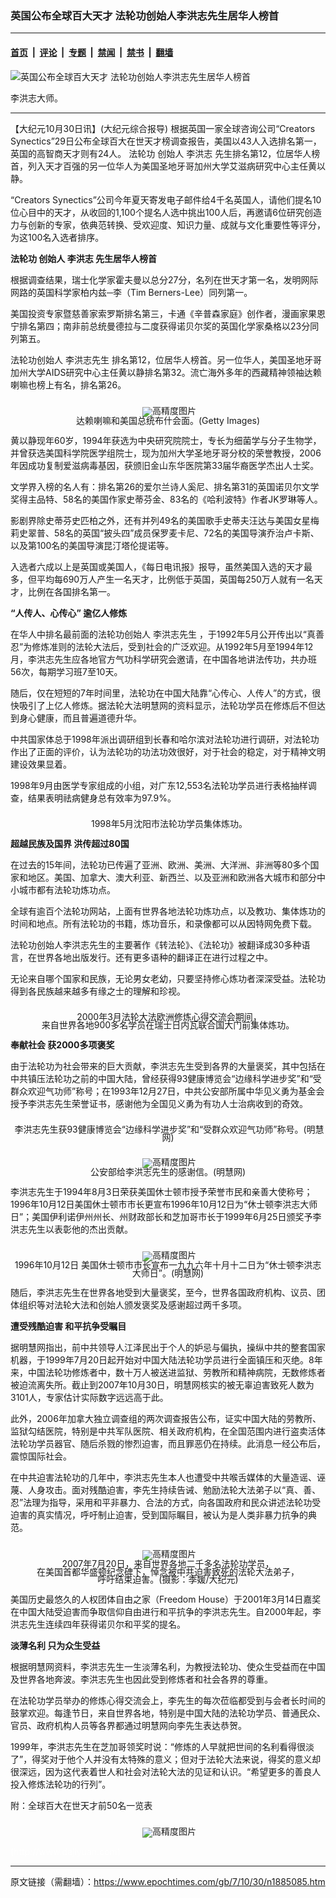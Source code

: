 ### 英国公布全球百大天才 法轮功创始人李洪志先生居华人榜首

---

#### [首页](../../../..?n1885085) &nbsp;|&nbsp; [评论](../../../../../epoch-comment?n1885085) &nbsp;|&nbsp; [专题](../../../../../epoch-special?n1885085) &nbsp;|&nbsp; [禁闻](../../../../../epoch-news?n1885085) &nbsp;|&nbsp; [禁书](../../../../../books?n1885085) &nbsp;|&nbsp; [翻墙](https://github.com/gfw-breaker/nogfw/blob/master/README.md?n1885085)


<div><img alt="英国公布全球百大天才 法轮功创始人李洪志先生居华人榜首" class="attachment-djy_600_400 size-djy_600_400 wp-post-image" src="https://i.epochtimes.com/assets/uploads/2016/04/1604131441532382-600x400.jpg"/>
<div class="caption">
 <p>
  李洪志大师。
 </p>
</div></div><hr/><div class="post_content" id="artbody" itemprop="articleBody">
 <!-- article content begin -->
 <p>
  【大纪元10月30日讯】(大纪元综合报导) 根据英国一家全球咨询公司“Creators Synectics”29日公布全球百大在世天才榜调查报告，美国以43人入选排名第一，英国的高智商天才则有24人。
  <ok href="https://www.epochtimes.com/gb/tag/%E6%B3%95%E8%BD%AE%E5%8A%9F.html">
   法轮功
  </ok>
  创始人
  <ok href="https://www.epochtimes.com/gb/tag/%E6%9D%8E%E6%B4%AA%E5%BF%97.html">
   李洪志
  </ok>
  先生排名第12，位居华人榜首，列入天才百强的另一位华人为美国圣地牙哥加州大学艾滋病研究中心主任黄以静。
 </p>
 <p>
  “Creators Synectics”公司今年夏天寄发电子邮件给4千名英国人，请他们提名10位心目中的天才，从收回的1,100个提名人选中挑出100人后，再邀请6位研究创造力与创新的专家，依典范转换、受欢迎度、知识力量、成就与文化重要性等评分，为这100名入选者排序。
 </p>
 <p>
  <b>
   <ok href="https://www.epochtimes.com/gb/tag/%E6%B3%95%E8%BD%AE%E5%8A%9F.html">
    法轮功
   </ok>
   创始人
   <ok href="https://www.epochtimes.com/gb/tag/%E6%9D%8E%E6%B4%AA%E5%BF%97.html">
    李洪志
   </ok>
   先生居华人榜首
  </b>
 </p>
 <p>
  根据调查结果，瑞士化学家霍夫曼以总分27分，名列在世天才第一名，发明网际网路的英国科学家柏内兹─李（Tim Berners-Lee）同列第一。
 </p>
 <p>
  美国投资专家暨慈善家索罗斯排名第三，卡通《辛普森家庭》创作者，漫画家果恩宁排名第四；南非前总统曼德拉与二度获得诺贝尔奖的英国化学家桑格以23分同列第五。
 </p>
 <p>
  法轮功创始人
  <ok href="https://www.epochtimes.com/gb/tag/%E6%9D%8E%E6%B4%AA%E5%BF%97%E5%85%88%E7%94%9F.html">
   李洪志先生
  </ok>
  排名第12，位居华人榜首。另一位华人，美国圣地牙哥加州大学AIDS研究中心主任黄以静排名第32。流亡海外多年的西藏精神领袖达赖喇嘛也榜上有名，排名第26。
 </p>
 <p>
  <!--image v 0.99-->
 </p>
 <div style="line-height: 90%; text-align: center;">
  <ok href="https://i.epochtimes.com/assets/uploads/2016/04/71031085027459.jpg">
   <br/>
   <img alt="" class="size-medium wp-image-7871561" src="https://i.epochtimes.com/assets/uploads/2016/04/71031085027459-450x316.jpg" title=""/>
  </ok>
  <img alt="高精度图片" border="0" src="//www.epochtimes.com/images/highRes.jpg"/>
  <br/>
  <span class="bn12">
   达赖喇嘛和美国总统布什会面。(Getty Images)
  </span>
 </div>
 <p>
  <!-- -->
 </p>
 <p>
  黄以静现年60岁，1994年获选为中央研究院院士，专长为细菌学与分子生物学，并曾获选美国科学院医学组院士，现为加州大学圣地牙哥分校的荣誉教授，2006年因成功复制爱滋病毒基因，获颁旧金山东华医院第33届华裔医学杰出人士奖。
 </p>
 <p>
  文学界入榜的名人有：排名第26的爱尔兰诗人奚尼、排名第31的英国诺贝尔文学奖得主品特、58名的美国作家史蒂芬金、83名的《哈利波特》作者JK罗琳等人。
 </p>
 <p>
  影剧界除史蒂芬史匹柏之外，还有并列49名的美国歌手史蒂夫汪达与美国女星梅莉史翠普、58名的英国“披头四”成员保罗麦卡尼、72名的美国导演乔治卢卡斯、以及第100名的美国导演昆汀塔伦提诺等。
 </p>
 <p>
  入选者六成以上是英国或美国人，《每日电讯报》报导，虽然美国入选的天才最多，但平均每690万人产生一名天才，比例低于英国，英国每250万人就有一名天才，比例在各国排名第一。
 </p>
 <p>
  <b>
   “人传人、心传心” 逾亿人修炼
  </b>
 </p>
 <p>
  在华人中排名最前面的法轮功创始人
  <ok href="https://www.epochtimes.com/gb/tag/%E6%9D%8E%E6%B4%AA%E5%BF%97%E5%85%88%E7%94%9F.html">
   李洪志先生
  </ok>
  ，于1992年5月公开传出以“真善忍”为修炼准则的法轮大法后，受到社会的广泛欢迎。从1992年5月至1994年12月，李洪志先生应各地官方气功科学研究会邀请，在中国各地讲法传功，共办班56次，每期学习班7至10天。
 </p>
 <p>
  随后，仅在短短的7年时间里，法轮功在中国大陆靠“心传心、人传人”的方式，很快吸引了上亿人修炼。据法轮大法明慧网的资料显示，法轮功学员在修炼后不但达到身心健康，而且普遍道德升华。
 </p>
 <p>
  中共国家体总于1998年派出调研组到长春和哈尔滨对法轮功进行调研，对法轮功作出了正面的评价，认为法轮功的功法功效很好，对于社会的稳定，对于精神文明建设效果显着。
 </p>
 <p>
  1998年9月由医学专家组成的小组，对广东12,553名法轮功学员进行表格抽样调查，结果表明祛病健身总有效率为97.9%。
 </p>
 <p>
  <!--image v 0.99-->
 </p>
 <div style="line-height: 90%; text-align: center;">
  <ok href="https://i.epochtimes.com/assets/uploads/2016/04/710301522131550.jpg">
   <br/>
   <img alt="" class="size-medium wp-image-7871563" src="https://i.epochtimes.com/assets/uploads/2016/04/710301522131550-450x328.jpg" title=""/>
  </ok>
  <span class="bn12">
   1998年5月沈阳市法轮功学员集体炼功。
  </span>
 </div>
 <p>
  <!-- -->
 </p>
 <p>
  <b>
   超越民族及国界 洪传超过80国
  </b>
 </p>
 <p>
  在过去的15年间，法轮功已传遍了亚洲、欧洲、美洲、大洋洲、非洲等80多个国家和地区。美国、加拿大、澳大利亚、新西兰、以及亚洲和欧洲各大城市和部分中小城市都有法轮功炼功点。
 </p>
 <p>
  全球有逾百个法轮功网站，上面有世界各地法轮功炼功点，以及教功、集体炼功的时间和地点。所有法轮功的书籍，炼功音乐，和录像都可以从因特网免费下载。
 </p>
 <p>
  法轮功创始人李洪志先生的主要著作《转法轮》、《法轮功》被翻译成30多种语言，在世界各地出版发行。还有更多语种的翻译正在进行过程之中。
 </p>
 <p>
  无论来自哪个国家和民族，无论男女老幼，只要坚持修心炼功者深深受益。法轮功得到各民族越来越多有缘之士的理解和珍视。
 </p>
 <p>
  <!--image v 0.99-->
 </p>
 <div style="line-height: 90%; text-align: center;">
  <ok href="https://i.epochtimes.com/assets/uploads/2016/04/710301532391550.jpg">
   <br/>
   <img alt="" class="size-medium wp-image-7871564" src="https://i.epochtimes.com/assets/uploads/2016/04/710301532391550-450x298.jpg" title=""/>
  </ok>
  <span class="bn12">
   2000年3月法轮大法欧洲修炼心得交流会期间，
   <br/>
   来自世界各地900多名学员在瑞士日内瓦联合国大门前集体炼功。
  </span>
 </div>
 <p>
  <!-- -->
 </p>
 <p>
  <b>
   奉献社会 获2000多项褒奖
  </b>
 </p>
 <p>
  由于法轮功为社会带来的巨大贡献，李洪志先生受到各界的大量褒奖，其中包括在中共镇压法轮功之前的中国大陆，曾经获得93健康博览会“边缘科学进步奖”和“受群众欢迎气功师”称号；在1993年12月27日，中共公安部所属中华见义勇为基金会授予李洪志先生荣誉证书，感谢他为全国见义勇为有功人士治病收到的奇效。
 </p>
 <p>
  <!--image v 0.99-->
 </p>
 <div style="line-height: 90%; text-align: center;">
  <ok href="https://i.epochtimes.com/assets/uploads/2016/04/71030103826459.jpg">
   <br/>
   <img alt="" class="size-medium wp-image-7871565" src="https://i.epochtimes.com/assets/uploads/2016/04/71030103826459-450x336.jpg" title=""/>
  </ok>
  <span class="bn12">
   李洪志先生获93健康博览会“边缘科学进步奖”和“受群众欢迎气功师”称号。(明慧网)
  </span>
 </div>
 <p>
  <!-- -->
 </p>
 <p>
  <!--image v 0.99-->
 </p>
 <div style="line-height: 90%; text-align: center;">
  <ok href="https://i.epochtimes.com/assets/uploads/2016/04/71030103827459.jpg">
   <br/>
   <img alt="" class="size-medium wp-image-7871566" src="https://i.epochtimes.com/assets/uploads/2016/04/71030103827459.jpg" title=""/>
  </ok>
  <img alt="高精度图片" border="0" src="//www.epochtimes.com/images/highRes.jpg"/>
  <br/>
  <span class="bn12">
   公安部给李洪志先生的感谢信。(明慧网)
  </span>
 </div>
 <p>
  <!-- -->
 </p>
 <p>
  李洪志先生于1994年8月3日荣获美国休士顿市授予荣誉市民和亲善大使称号；1996年10月12日美国休士顿市市长更宣布1996年10月12日为“休士顿李洪志大师日”；美国伊利诺伊州州长、州财政部长和芝加哥市长于1999年6月25日颁奖予李洪志先生以表彰他的杰出贡献。
 </p>
 <p>
  <!--image v 0.99-->
 </p>
 <div style="line-height: 90%; text-align: center;">
  <ok href="https://i.epochtimes.com/assets/uploads/2016/04/71030103828459.jpg">
   <br/>
   <img alt="" class="size-medium wp-image-7871567" src="https://i.epochtimes.com/assets/uploads/2016/04/71030103828459-450x597.jpg" title=""/>
  </ok>
  <img alt="高精度图片" border="0" src="//www.epochtimes.com/images/highRes.jpg"/>
  <br/>
  <span class="bn12">
   1996年10月12日 美国休士顿市市长宣布一九九六年十月十二日为“休士顿李洪志大师日”。(明慧网)
  </span>
 </div>
 <p>
  <!-- -->
 </p>
 <p>
  随后，李洪志先生在世界各地受到大量褒奖，至今，世界各国政府机构、议员、团体组织等对法轮大法和创始人颁发褒奖及感谢超过两千多项。
 </p>
 <p>
  <b>
   遭受残酷迫害 和平抗争受瞩目
  </b>
 </p>
 <p>
  据明慧网指出，前中共领导人江泽民出于个人的妒忌与偏执，操纵中共的整套国家机器，于1999年7月20日起开始对中国大陆法轮功学员进行全面镇压和灭绝。8年来，中国法轮功修炼者中，数十万人被送进监狱、劳教所和精神病院，无数修炼者被迫流离失所。截止到2007年10月30日，明慧网核实的被无辜迫害致死人数为3101人，专家估计实际数字远远高于此。
 </p>
 <p>
  此外，2006年加拿大独立调查组的两次调查报告公布，证实中国大陆的劳教所、监狱勾结医院，特别是中共军队医院、相关政府机构，在全国范围内进行盗卖活体法轮功学员器官、随后杀戮的惨烈迫害，而且罪恶仍在持续。此消息一经公布后，震惊国际社会。
 </p>
 <p>
  在中共迫害法轮功的几年中，李洪志先生本人也遭受中共喉舌媒体的大量造谣、诬蔑、人身攻击。面对残酷迫害，李先生持续告诫、勉励法轮大法弟子以“真、善、忍”法理为指导，采用和平非暴力、合法的方式，向各国政府和民众讲述法轮功受迫害的真实情况，呼吁制止迫害，受到国际瞩目，被认为是人类非暴力抗争的典范。
 </p>
 <p>
  <!--image v 0.99-->
 </p>
 <div style="line-height: 90%; text-align: center;">
  <ok href="https://i.epochtimes.com/assets/uploads/2016/04/710301554281550.jpg">
   <br/>
   <img alt="" class="size-medium wp-image-7871568" src="https://i.epochtimes.com/assets/uploads/2016/04/710301554281550-450x344.jpg" title=""/>
  </ok>
  <img alt="高精度图片" border="0" src="//www.epochtimes.com/images/highRes.jpg"/>
  <br/>
  <span class="bn12">
   2007年7月20日，来自世界各地二千多名法轮功学员，
   <br/>
   在美国首都华盛顿纪念碑下，悼念被中共迫害致死的法轮大法弟子，
   <br/>
   呼吁结束迫害。(摄影：季媛/大纪元)
  </span>
 </div>
 <p>
  <!-- -->
 </p>
 <p>
  美国历史最悠久的人权团体自由之家（Freedom House）于2001年3月14日嘉奖在中国大陆受迫害而争取信仰自由进行和平抗争的李洪志先生。自2000年起，李洪志先生连续四年获得诺贝尔和平奖的提名。
 </p>
 <p>
  <b>
   淡薄名利 只为众生受益
  </b>
 </p>
 <p>
  根据明慧网资料，李洪志先生一生淡薄名利，为教授法轮功、使众生受益而在中国及世界各地奔波。李洪志先生也因此受到修炼者和社会各界的尊重。
 </p>
 <p>
  在法轮功学员举办的修炼心得交流会上，李先生的每次莅临都受到与会者长时间的鼓掌欢迎。每逢节日，来自世界各地，特别是中国大陆的法轮功学员、普通民众、官员、政府机构人员等各界都通过明慧网向李先生表达恭贺。
 </p>
 <p>
  1999年，李洪志先生在芝加哥领奖时说：“修炼的人早就把世间的名利看得很淡了”，得奖对于他个人并没有太特殊的意义；但对于法轮大法来说，得奖的意义却很深远，因为这代表着世人和社会对法轮大法的见证和认识。“希望更多的善良人投入修炼法轮功的行列”。
 </p>
 <p>
  附：全球百大在世天才前50名一览表
 </p>
 <p>
  <!--image v 0.99-->
 </p>
 <div style="line-height: 90%; text-align: center;">
  <ok href="https://i.epochtimes.com/assets/uploads/2016/04/710301156531093.jpg">
   <br/>
   <img alt="" class="size-medium wp-image-7871569" src="https://i.epochtimes.com/assets/uploads/2016/04/710301156531093.jpg" title=""/>
  </ok>
  <img alt="高精度图片" border="0" src="//www.epochtimes.com/images/highRes.jpg"/>
 </div>
 <p>
  <!-- -->
 </p>
 <p>
  <span style="color: #ffffff;">
   (http://www.dajiyuan.com)
  </span>
 </p>
 <p>
 </p>
 <!-- article content end -->
 <div id="below_article_ad">
 </div>
</div>


---

原文链接（需翻墙）：https://www.epochtimes.com/gb/7/10/30/n1885085.htm